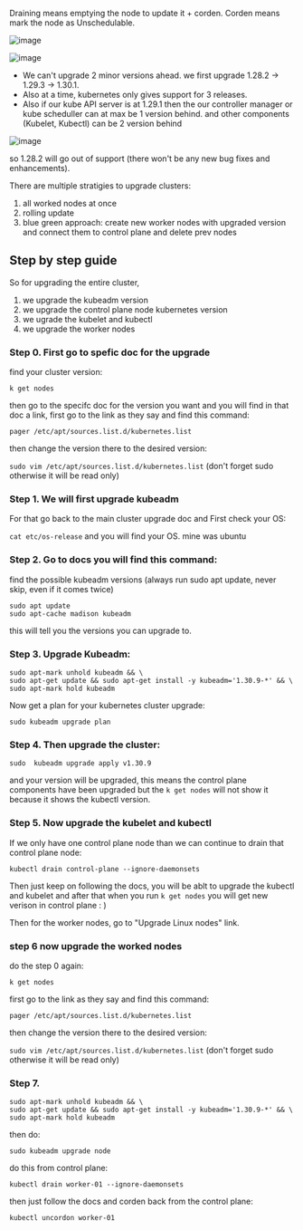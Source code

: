 Draining means emptying the node to update it + corden.
Corden means mark the node as Unschedulable. 

![image](https://github.com/user-attachments/assets/46c7354b-5432-4f23-a1d5-a938ce4d7791)

![image](https://github.com/user-attachments/assets/6fa32aab-439c-48d4-b7ef-22a01892d685)

- We can't upgrade 2 minor versions ahead. we first upgrade 1.28.2 -> 1.29.3 -> 1.30.1.
- Also at a time, kubernetes only gives support for 3 releases.
- Also if our kube API server is at 1.29.1 then the our controller manager or kube scheduller can at max be 1 version behind. and other components (Kubelet, Kubectl) can be 2 version behind 

![image](https://github.com/user-attachments/assets/1e97f215-e424-43e2-bbef-236dcc94120c)

so 1.28.2 will go out of support (there won't be any new bug fixes and enhancements).

There are multiple stratigies to upgrade clusters:
1. all worked nodes at once
2. rolling update
3. blue green approach: create new worker nodes with upgraded version and connect them to control plane and delete prev nodes


## Step by step guide 

So for upgrading the entire cluster,
1. we upgrade the kubeadm version
2. we upgrade the control plane node kubernetes version
3. we ugrade the kubelet and kubectl
4. we upgrade the worker nodes

### Step 0. First go to spefic doc for the upgrade 

find your cluster version:

`k get nodes`

then go to the specifc doc for the version you want and you will find in that doc a link, first go to the link as they say and find this command:

`pager /etc/apt/sources.list.d/kubernetes.list`

then change the version there to the desired version:

`sudo vim /etc/apt/sources.list.d/kubernetes.list` (don't forget sudo otherwise it will be read only)

### Step 1. We will first upgrade kubeadm 

For that go back to the main cluster upgrade doc and First check your OS:

`cat etc/os-release` and you will find your OS. mine was ubuntu

### Step 2. Go to docs you will find this command:

find the possible kubeadm versions (always run sudo apt update, never skip, even if it comes twice)

```
sudo apt update
sudo apt-cache madison kubeadm
```

this will tell you the versions you can upgrade to. 

### Step 3. Upgrade Kubeadm:

```
sudo apt-mark unhold kubeadm && \
sudo apt-get update && sudo apt-get install -y kubeadm='1.30.9-*' && \
sudo apt-mark hold kubeadm
```

Now get a plan for your kubernetes cluster upgrade:

`sudo kubeadm upgrade plan`

### Step 4. Then upgrade the cluster:

`sudo  kubeadm upgrade apply v1.30.9`

and your version will be upgraded, this means the control plane components have been upgraded but the `k get nodes` will not show it because it shows the kubectl version.

### Step 5. Now upgrade the kubelet and kubectl

If we only have one control plane node than we can continue to drain that control plane node:

`
kubectl drain control-plane --ignore-daemonsets
`

Then just keep on following the docs, you will be ablt to upgrade the kubectl and kubelet and after that when you run `k get nodes` you will get new verison in control plane : )

Then for the worker nodes, go to "Upgrade Linux nodes" link.

### step 6 now upgrade the worked nodes

do the step 0 again:

`k get nodes`

first go to the link as they say and find this command:

`pager /etc/apt/sources.list.d/kubernetes.list`

then change the version there to the desired version:

`sudo vim /etc/apt/sources.list.d/kubernetes.list` (don't forget sudo otherwise it will be read only)

### Step 7. 

```
sudo apt-mark unhold kubeadm && \
sudo apt-get update && sudo apt-get install -y kubeadm='1.30.9-*' && \
sudo apt-mark hold kubeadm
```

then do:

`sudo kubeadm upgrade node`

do this from control plane:

`kubectl drain worker-01 --ignore-daemonsets`

then just follow the docs and corden back from the control plane:

`kubectl uncordon worker-01`
